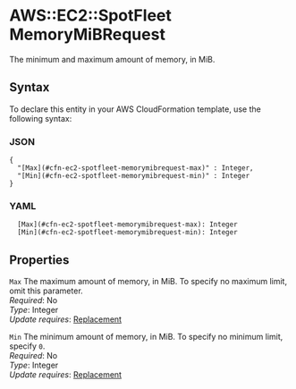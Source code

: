# AWS::EC2::SpotFleet MemoryMiBRequest<a name="aws-properties-ec2-spotfleet-memorymibrequest"></a>

The minimum and maximum amount of memory, in MiB\.

## Syntax<a name="aws-properties-ec2-spotfleet-memorymibrequest-syntax"></a>

To declare this entity in your AWS CloudFormation template, use the following syntax:

### JSON<a name="aws-properties-ec2-spotfleet-memorymibrequest-syntax.json"></a>

```
{
  "[Max](#cfn-ec2-spotfleet-memorymibrequest-max)" : Integer,
  "[Min](#cfn-ec2-spotfleet-memorymibrequest-min)" : Integer
}
```

### YAML<a name="aws-properties-ec2-spotfleet-memorymibrequest-syntax.yaml"></a>

```
  [Max](#cfn-ec2-spotfleet-memorymibrequest-max): Integer
  [Min](#cfn-ec2-spotfleet-memorymibrequest-min): Integer
```

## Properties<a name="aws-properties-ec2-spotfleet-memorymibrequest-properties"></a>

`Max`  <a name="cfn-ec2-spotfleet-memorymibrequest-max"></a>
The maximum amount of memory, in MiB\. To specify no maximum limit, omit this parameter\.  
*Required*: No  
*Type*: Integer  
*Update requires*: [Replacement](https://docs.aws.amazon.com/AWSCloudFormation/latest/UserGuide/using-cfn-updating-stacks-update-behaviors.html#update-replacement)

`Min`  <a name="cfn-ec2-spotfleet-memorymibrequest-min"></a>
The minimum amount of memory, in MiB\. To specify no minimum limit, specify `0`\.  
*Required*: No  
*Type*: Integer  
*Update requires*: [Replacement](https://docs.aws.amazon.com/AWSCloudFormation/latest/UserGuide/using-cfn-updating-stacks-update-behaviors.html#update-replacement)